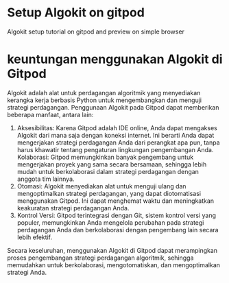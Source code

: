 # Setup Algokit on gitpod
Algokit setup tutorial on gitpod and preview on simple browser

# keuntungan menggunakan Algokit di Gitpod
Algokit adalah alat untuk perdagangan algoritmik yang menyediakan kerangka kerja berbasis Python untuk mengembangkan dan menguji strategi perdagangan.
Penggunaan Algokit pada Gitpod dapat memberikan beberapa manfaat, antara lain:

1. Aksesibilitas: Karena Gitpod adalah IDE online, Anda dapat mengakses Algokit dari mana saja dengan koneksi internet. Ini berarti Anda dapat mengerjakan strategi perdagangan
   Anda dari perangkat apa pun, tanpa harus khawatir tentang pengaturan lingkungan pengembangan Anda.
   Kolaborasi: Gitpod memungkinkan banyak pengembang untuk mengerjakan proyek yang sama secara bersamaan, sehingga lebih mudah untuk berkolaborasi dalam strategi perdagangan
   dengan anggota tim lainnya.
2. Otomasi: Algokit menyediakan alat untuk menguji ulang dan mengoptimalkan strategi perdagangan, yang dapat diotomatisasi menggunakan Gitpod. Ini dapat menghemat waktu dan
   meningkatkan keakuratan strategi perdagangan Anda.
3. Kontrol Versi: Gitpod terintegrasi dengan Git, sistem kontrol versi yang populer, memungkinkan Anda mengelola perubahan pada strategi perdagangan Anda dan berkolaborasi
   dengan pengembang lain secara lebih efektif.

Secara keseluruhan, menggunakan Algokit di Gitpod dapat merampingkan proses pengembangan strategi perdagangan algoritmik, sehingga memudahkan untuk berkolaborasi, mengotomatiskan, dan mengoptimalkan strategi Anda.
